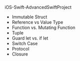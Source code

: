 iOS-Swift-AdvancedSwiftProject

- Immutable Struct
- Reference vs Value Type
- Function vs. Mutating Function
- Tuple
- Guard let vs. if let
- Switch Case
- Protocol
- Closure
